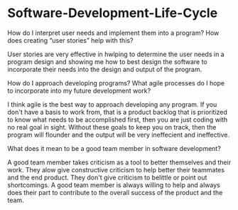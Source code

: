# Software-Development-Life-Cycle
How do I interpret user needs and implement them into a program? How does creating “user stories” help with this?

User stories are very effective in hwlping to determine the user needs in a program design and showing me how to best design
the software to incorporate their needs into the design and output of the program.


How do I approach developing programs? What agile processes do I hope to incorporate into my future development work?

I think agile is the best way to approach developing any program. If you don't have a basis to work from, that is a product
backlog that is prioritized to know what needs to be accomplished first, then you are just coding with no real goal in sight.
Without these goals to keep you on track, then the program will flounder and the output will be very ineffecient and ineffective.

What does it mean to be a good team member in software development?

A good team member takes criticism as a tool to better themselves and their work. They alow give constructive criticism to help better
their teammates and the end product. They don't give criticism to belittle or point out shortcomings. A good team member is always
willing to help and always does their part to contribute to the overall success of the product and the team.
